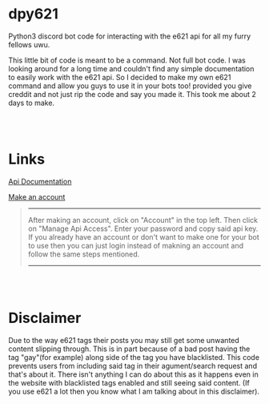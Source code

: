 # dpy621
Python3 discord bot code for interacting with the e621 api for all my furry fellows uwu.


This little bit of code is meant to be a command. Not full bot code. I was looking around for a long time and couldn't find any simple documentation to easily work with the e621 api. So I decided to make my own e621 command and allow you guys to use it in your bots too! provided you give creddit and not just rip the code and say you made it. This took me about 2 days to make.

<br />
<br />

# Links
[Api Documentation](https://e621.net/help/api)

[Make an account](https://e621.net/users/new)
> __ __
> After making an account, click on "Account" in the top left. Then click on "Manage Api Access". Enter your password and copy said api key. If you already have an account or don't want to make one for your bot to use then you can just login instead of makning an account and follow the same steps mentioned.
> __ __

<br />
<br />

# Disclaimer
Due to the way e621 tags their posts you may still get some unwanted content slipping through. This is in part because of a bad post having the tag "gay"(for example) along side of the tag you have blacklisted. This code prevents users from including said tag in their agument/search request and that's about it. There isn't anything I can do about this as it happens even in the website with blacklisted tags enabled and still seeing said content. (If you use e621 a lot then you know what I am talking about in this disclaimer).
